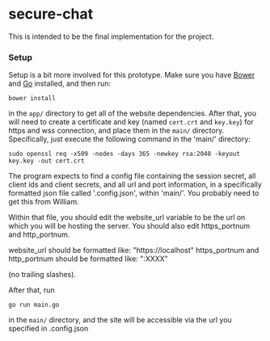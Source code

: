# secure-chat

This is intended to be the final implementation for the project.

### Setup

Setup is a bit more involved for this prototype. Make sure you have [Bower](http://bower.io/) and [Go](https://golang.org/) installed, and then run:

`bower install`

in the `app/` directory to get all of the website dependencies. After that, you will need to create a certificate and key (named `cert.crt` and `key.key`) for https and wss connection, and place them in the `main/` directory. Specifically, just execute the following command in the 'main/' directory:

`sudo openssl req -x509 -nodes -days 365 -newkey rsa:2048 -keyout key.key -out cert.crt`

The program expects to find a config file containing the session secret, all client ids and client secrets, and all url and port information, in a specifically formatted json file called '.config.json', within 'main/'. You probably need to get this from William. 

Within that file, you should edit the website_url variable to be the url on which you will be hosting the server. You should also edit https_portnum and http_portnum. 

website_url should be formatted like:
  "https://localhost"
https_portnum and http_portnum should be formatted like:
  ":XXXX"

(no trailing slashes).

After that, run

`go run main.go`

in the `main/` directory, and the site will be accessible via the url you specified in 
.config.json

